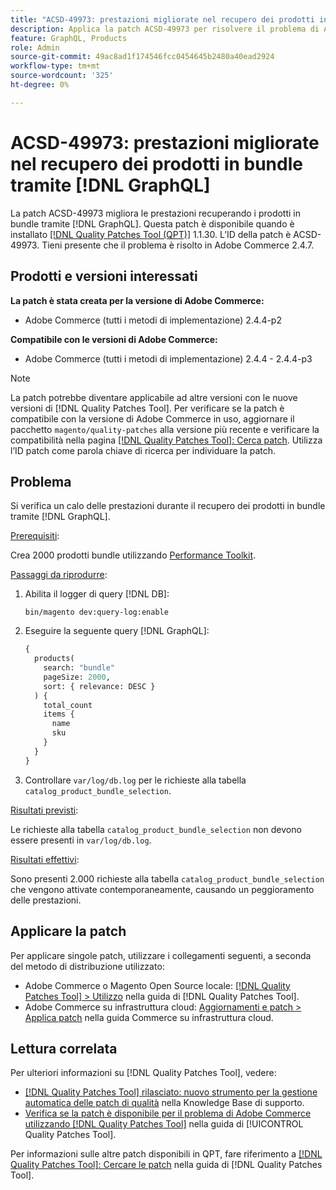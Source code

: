 ```yaml
---
title: "ACSD-49973: prestazioni migliorate nel recupero dei prodotti in bundle tramite [!DNL GraphQL]"
description: Applica la patch ACSD-49973 per risolvere il problema di Adobe Commerce in cui si verifica il deterioramento delle prestazioni durante il recupero dei prodotti in bundle tramite [!DNL GraphQL].
feature: GraphQL, Products
role: Admin
source-git-commit: 49ac8ad1f174546fcc0454645b2480a40ead2924
workflow-type: tm+mt
source-wordcount: '325'
ht-degree: 0%

---
```


# ACSD-49973: prestazioni migliorate nel recupero dei prodotti in bundle tramite [!DNL GraphQL]

La patch ACSD-49973 migliora le prestazioni recuperando i prodotti in bundle tramite [!DNL GraphQL]. Questa patch è disponibile quando è installato [[!DNL Quality Patches Tool (QPT)]](https://experienceleague.adobe.com/en/docs/commerce-knowledge-base/kb/announcements/commerce-announcements/magento-quality-patches-released-new-tool-to-self-serve-quality-patches) 1.1.30. L’ID della patch è ACSD-49973. Tieni presente che il problema è risolto in Adobe Commerce 2.4.7.

## Prodotti e versioni interessati

**La patch è stata creata per la versione di Adobe Commerce:**

* Adobe Commerce (tutti i metodi di implementazione) 2.4.4-p2

**Compatibile con le versioni di Adobe Commerce:**

* Adobe Commerce (tutti i metodi di implementazione) 2.4.4 - 2.4.4-p3

>[!NOTE]
>
>La patch potrebbe diventare applicabile ad altre versioni con le nuove versioni di [!DNL Quality Patches Tool]. Per verificare se la patch è compatibile con la versione di Adobe Commerce in uso, aggiornare il pacchetto `magento/quality-patches` alla versione più recente e verificare la compatibilità nella pagina [[!DNL Quality Patches Tool]: Cerca patch](https://experienceleague.adobe.com/tools/commerce-quality-patches/index.html). Utilizza l’ID patch come parola chiave di ricerca per individuare la patch.

## Problema

Si verifica un calo delle prestazioni durante il recupero dei prodotti in bundle tramite [!DNL GraphQL].

<u>Prerequisiti</u>:

Crea 2000 prodotti bundle utilizzando [Performance Toolkit](https://experienceleague.adobe.com/docs/commerce-operations/configuration-guide/cli/generate-data.html).

<u>Passaggi da riprodurre</u>:

1. Abilita il logger di query [!DNL DB]:

   ```
   bin/magento dev:query-log:enable
   ```

1. Eseguire la seguente query [!DNL GraphQL]:

   ```GraphQL
   {
     products(
       search: "bundle"
       pageSize: 2000,
       sort: { relevance: DESC }
     ) {
       total_count
       items {
         name
         sku
       }
     }
   }
   ```

1. Controllare `var/log/db.log` per le richieste alla tabella `catalog_product_bundle_selection`.

<u>Risultati previsti</u>:

Le richieste alla tabella `catalog_product_bundle_selection` non devono essere presenti in `var/log/db.log`.

<u>Risultati effettivi</u>:

Sono presenti 2.000 richieste alla tabella `catalog_product_bundle_selection` che vengono attivate contemporaneamente, causando un peggioramento delle prestazioni.

## Applicare la patch

Per applicare singole patch, utilizzare i collegamenti seguenti, a seconda del metodo di distribuzione utilizzato:

* Adobe Commerce o Magento Open Source locale: [[!DNL Quality Patches Tool] > Utilizzo](https://experienceleague.adobe.com/docs/commerce-operations/tools/quality-patches-tool/usage.html) nella guida di [!DNL Quality Patches Tool].
* Adobe Commerce su infrastruttura cloud: [Aggiornamenti e patch > Applica patch](https://experienceleague.adobe.com/docs/commerce-cloud-service/user-guide/develop/upgrade/apply-patches.html) nella guida Commerce su infrastruttura cloud.

## Lettura correlata

Per ulteriori informazioni su [!DNL Quality Patches Tool], vedere:

* [[!DNL Quality Patches Tool] rilasciato: nuovo strumento per la gestione automatica delle patch di qualità](https://experienceleague.adobe.com/en/docs/commerce-knowledge-base/kb/announcements/commerce-announcements/magento-quality-patches-released-new-tool-to-self-serve-quality-patches) nella Knowledge Base di supporto.
* [Verifica se la patch è disponibile per il problema di Adobe Commerce utilizzando  [!DNL Quality Patches Tool]](/help/tools/quality-patches-tool/patches-available-in-qpt/check-patch-for-magento-issue-with-magento-quality-patches.md) nella guida di [!UICONTROL Quality Patches Tool].


Per informazioni sulle altre patch disponibili in QPT, fare riferimento a [[!DNL Quality Patches Tool]: Cercare le patch](https://experienceleague.adobe.com/tools/commerce-quality-patches/index.html) nella guida di [!DNL Quality Patches Tool].
